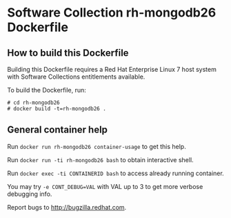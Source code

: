 Software Collection rh-mongodb26 Dockerfile
===========================================

How to build this Dockerfile
----------------------------

Building this Dockerfile requires a Red Hat Enterprise Linux 7 host
system with Software Collections entitlements available.

To build the Dockerfile, run:

```
# cd rh-mongodb26
# docker build -t=rh-mongodb26 .
```

General container help
----------------------

Run `docker run rh-mongodb26 container-usage` to get this help.

Run `docker run -ti rh-mongodb26 bash` to obtain interactive shell.

Run `docker exec -ti CONTAINERID bash` to access already running container.

You may try `-e CONT_DEBUG=VAL` with VAL up to 3 to get more verbose debugging
info.


Report bugs to <http://bugzilla.redhat.com>.




